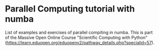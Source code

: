 # Parallel Computing tutorial with numba

List of examples and exercises of parallel compiting in numba. 
This is part of the Massive Open Online Course "Scientific Computing with Python"
(https://learn.eduopen.org/eduopenv2/pathway_details.php?specialid=57).
